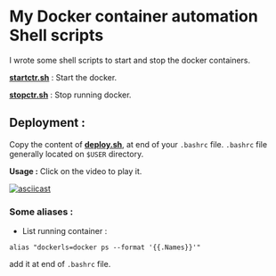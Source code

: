 # My Docker container automation Shell scripts

I wrote some shell scripts to start and stop the docker containers.   

**[startctr.sh](startctr.sh)** : Start the docker. 

**[stopctr.sh](stopctr.sh)** : Stop running docker.

## Deployment : 

Copy the content of **[deploy.sh](deploy.sh)**,  at end of your `.bashrc` file. `.bashrc` file generally located on `$USER` directory.

**Usage :** Click on the video to play it.
    
[![asciicast](https://asciinema.org/a/276346.svg)](https://asciinema.org/a/276346)

### Some aliases :

* List running container :
``` 
alias "dockerls=docker ps --format '{{.Names}}'"
```

add it at end of `.bashrc` file.
